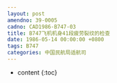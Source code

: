 ```yaml
---
layout: post
amendno: 39-0005
cadno: CAD1986-B747-03
title: B747飞机机身41段疲劳裂纹的检查
date: 1986-05-14 00:00:00 +0800
tags: B747
categories: 中国民航局适航司
---
```


* content
{:toc}



